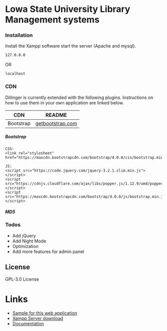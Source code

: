 # Lowa State University Library Management systems



### Installation

Install the Xampp software start the server (Apache and mysql).

```sh
127.0.0.0
```
OR
```sh
localhost
```

### CDN

Dillinger is currently extended with the following plugins. Instructions on how to use them in your own application are linked below.

| CDN | README |
| ------ | ------ |
| Bootstrap | [getbootstrap.com](https://getbootstrap.com/docs/4.0/getting-started/introduction/) |

##### Bootstrap
```
CSS:
<link rel="stylesheet" href="https://maxcdn.bootstrapcdn.com/bootstrap/4.0.0/css/bootstrap.min.css>

JS:
<script src="https://code.jquery.com/jquery-3.2.1.slim.min.js"></script>
<script src="https://cdnjs.cloudflare.com/ajax/libs/popper.js/1.12.9/umd/popper.min.js"></script>
<script src="https://maxcdn.bootstrapcdn.com/bootstrap/4.0.0/js/bootstrap.min.js"></script>
```

##### MD5

### Todos

 - Add jQuery
 - Add Night Mode
 - Optimization
 - Add more features for admin panel

License
----

GPL-3.0 License

# Links

- [Sample for this web application](http://lowastatsuni.tk/)
- [Xampp Server download](https://www.apachefriends.org/download.html)
- [Documentation]()
